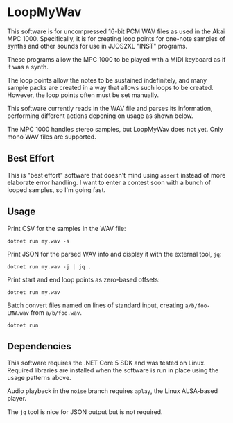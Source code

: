 # LoopMyWav

This software is for uncompressed
16-bit PCM WAV files
as used in the Akai MPC 1000.
Specifically, it is for creating loop points for one-note
samples of synths and other sounds
for use in JJOS2XL "INST" programs.

These programs allow the MPC 1000 to be played
with a MIDI keyboard as if it was a synth.

The loop points allow the notes to be sustained indefinitely,
and many sample packs are created in a way that allows such
loops to be created.
However, the loop points often must be set manually.

This software currently reads in the WAV file and parses
its information, performing different actions depening on usage
as shown below.

The MPC 1000 handles stereo samples,
but LoopMyWav does not yet.
Only mono WAV files are supported.

## Best Effort

This is "best effort" software
that doesn't mind using `assert`
instead of more elaborate error handling.
I want to enter a contest soon with a bunch of looped samples,
so I'm going fast.

## Usage

Print CSV for the samples in the WAV file:

    dotnet run my.wav -s

Print JSON for the parsed WAV info and display
it with the external tool, `jq`:

    dotnet run my.wav -j | jq .

Print start and end loop points as zero-based offsets:

    dotnet run my.wav

Batch convert files named on lines of standard input,
creating `a/b/foo-LMW.wav` from `a/b/foo.wav`.

    dotnet run

## Dependencies

This software requires the .NET Core 5 SDK
and was tested on Linux.
Required libraries are installed
when the software is run
in place using the usage patterns above.

Audio playback in the `noise` branch
requires `aplay`,
the Linux ALSA-based player.

The `jq` tool is nice for JSON output
but is not required.